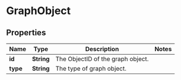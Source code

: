 
# GraphObject

## Properties
Name | Type | Description | Notes
------------ | ------------- | ------------- | -------------
**id** | **String** | The ObjectID of the graph object. | 
**type** | **String** | The type of graph object. | 



